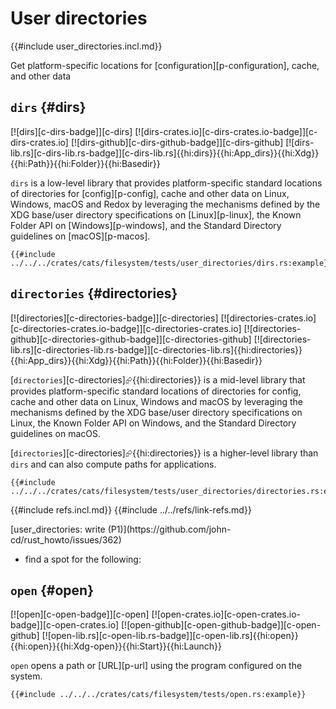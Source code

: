 # User directories

{{#include user_directories.incl.md}}

Get platform-specific locations for [configuration][p-configuration], cache, and other data

## `dirs` {#dirs}

[![dirs][c-dirs-badge]][c-dirs] [![dirs-crates.io][c-dirs-crates.io-badge]][c-dirs-crates.io] [![dirs-github][c-dirs-github-badge]][c-dirs-github] [![dirs-lib.rs][c-dirs-lib.rs-badge]][c-dirs-lib.rs]{{hi:dirs}}{{hi:App_dirs}}{{hi:Xdg}}{{hi:Path}}{{hi:Folder}}{{hi:Basedir}}

`dirs` is a low-level library that provides platform-specific standard locations of directories for [config][p-config], cache and other data on Linux, Windows, macOS and Redox by leveraging the mechanisms defined by the XDG base/user directory specifications on [Linux][p-linux], the Known Folder API on [Windows][p-windows], and the Standard Directory guidelines on [macOS][p-macos].

```rust,editable
{{#include ../../../crates/cats/filesystem/tests/user_directories/dirs.rs:example}}
```

## `directories` {#directories}

[![directories][c-directories-badge]][c-directories] [![directories-crates.io][c-directories-crates.io-badge]][c-directories-crates.io] [![directories-github][c-directories-github-badge]][c-directories-github] [![directories-lib.rs][c-directories-lib.rs-badge]][c-directories-lib.rs]{{hi:directories}}{{hi:App_dirs}}{{hi:Xdg}}{{hi:Path}}{{hi:Folder}}{{hi:Basedir}}

[`directories`][c-directories]⮳{{hi:directories}} is a mid-level library that provides platform-specific standard locations of directories for config, cache and other data on Linux, Windows and macOS by leveraging the mechanisms defined by the XDG base/user directory specifications on Linux, the Known Folder API on Windows, and the Standard Directory guidelines on macOS.

[`directories`][c-directories]⮳{{hi:directories}} is a higher-level library than `dirs` and can also compute paths for applications.

```rust,editable
{{#include ../../../crates/cats/filesystem/tests/user_directories/directories.rs:example}}
```

{{#include refs.incl.md}}
{{#include ../../refs/link-refs.md}}

<div class="hidden">
[user_directories: write (P1)](https://github.com/john-cd/rust_howto/issues/362)

- find a spot for the following:

## `open` {#open}

[![open][c-open-badge]][c-open] [![open-crates.io][c-open-crates.io-badge]][c-open-crates.io] [![open-github][c-open-github-badge]][c-open-github] [![open-lib.rs][c-open-lib.rs-badge]][c-open-lib.rs]{{hi:open}}{{hi:open}}{{hi:Xdg-open}}{{hi:Start}}{{hi:Launch}}

`open` opens a path or [URL][p-url] using the program configured on the system.

```rust,editable
{{#include ../../../crates/cats/filesystem/tests/open.rs:example}}
```

</div>
